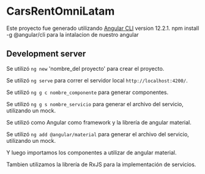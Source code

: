 # CarsRentOmniLatam

Este proyecto fue generado utilizando [Angular CLI](https://github.com/angular/angular-cli) version 12.2.1.
npm install -g @angular/cli para la intalacion de nuestro angular


## Development server
Se utilizó `ng new` 'nombre_del proyecto' para crear el proyecto.

Se utilizó `ng serve` para correr el servidor local `http://localhost:4200/`.

Se utilizó `ng g c nombre_componente` para generar componentes.

Se utilizó `ng g s nombre_servicio` para generar el archivo del servicio, utilizando un mock.


Se utilizó como Angular como framework y la librería de angular material.

Se utilizó `ng add @angular/material` para generar el archivo del servicio, utilizando un mock.

Y luego importamos los componentes a utilizar de angular material.

Tambien utilizamos la librería de RxJS para la implementación de servicios.




